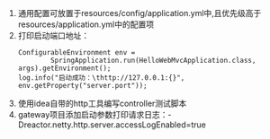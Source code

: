 1. 通用配置可放置于resources/config/application.yml中,且优先级高于resources/application.yml中的配置项
2. 打印启动端口地址：
    ```text
    ConfigurableEnvironment env =
            SpringApplication.run(HelloWebMvcApplication.class, args).getEnvironment();
    log.info("启动成功：\thttp://127.0.0.1:{}", env.getProperty("server.port"));
    ```
3. 使用idea自带的http工具编写controller测试脚本
4. gateway项目添加启动参数打印请求日志：-Dreactor.netty.http.server.accessLogEnabled=true